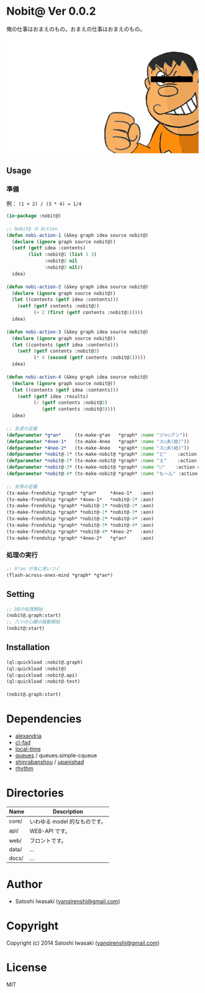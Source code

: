# Nobit@ Ver 0.0.2 

俺の仕事はおまえのもの。おまえの仕事はおまえのもの。

![俺の仕事はおまえのもの。おまえの仕事はおまえのもの。](https://github.com/yanqirenshi/nobita/blob/master/web/assets/image/gian.png?raw=true)

## Usage


### 準備

例： `(1 + 2) / (3 * 4) = 1/4 `

```lisp
(in-package :nobit@)

;; Nobit@ の Action
(defun nobi-action-1 (&key graph idea source nobit@)
  (declare (ignore graph source nobit@))
  (setf (getf idea :contents)
        (list :nobit@1 (list 1 3)
              :nobit@2 nil
              :nobit@3 nil))
  idea)

(defun nobi-action-2 (&key graph idea source nobit@)
  (declare (ignore graph source nobit@))
  (let ((contents (getf idea :contents)))
    (setf (getf contents :nobit@2)
          (+ 2 (first (getf contents :nobit@1)))))
  idea)

(defun nobi-action-3 (&key graph idea source nobit@)
  (declare (ignore graph source nobit@))
  (let ((contents (getf idea :contents)))
    (setf (getf contents :nobit@3)
          (* 4 (second (getf contents :nobit@1)))))
  idea)

(defun nobi-action-4 (&key graph idea source nobit@)
  (declare (ignore graph source nobit@))
  (let ((contents (getf idea :contents)))
    (setf (getf idea :results)
          (/ (getf contents :nobit@2)
             (getf contents :nobit@3))))
  idea)

;; 友達の定義
(defparameter *g*an*     (tx-make-g*an   *graph* :name "ジャ○アン"))
(defparameter *4neo-1*   (tx-make-4neo   *graph* :name "ス○夫(始)"))
(defparameter *4neo-2*   (tx-make-4neo   *graph* :name "ス○夫(結)"))
(defparameter *nobit@-1* (tx-make-nobit@ *graph* :name "ど"    :action #'nobi-action-1))
(defparameter *nobit@-2* (tx-make-nobit@ *graph* :name "え"    :action #'nobi-action-2))
(defparameter *nobit@-3* (tx-make-nobit@ *graph* :name "○"    :action #'nobi-action-3))
(defparameter *nobit@-4* (tx-make-nobit@ *graph* :name "も〜ん" :action #'nobi-action-4))

;; 友情の定義
(tx-make-frendship *graph* *g*an*     *4neo-1*   :aon)
(tx-make-frendship *graph* *4neo-1*   *nobit@-1* :aon)
(tx-make-frendship *graph* *nobit@-1* *nobit@-2* :aon)
(tx-make-frendship *graph* *nobit@-1* *nobit@-3* :aon)
(tx-make-frendship *graph* *nobit@-2* *nobit@-4* :aon)
(tx-make-frendship *graph* *nobit@-3* *nobit@-4* :aon)
(tx-make-frendship *graph* *nobit@-4* *4neo-2*   :aon)
(tx-make-frendship *graph* *4neo-2*   *g*an*     :aon)
```

### 処理の実行

```lisp
;; G*an が急に思いつく
(flash-across-ones-mind *graph* *g*an*)
```


## Setting

```lisp
;; DBの処理開始
(nobit@.graph:start)
;; 八つの心臓の鼓動開始
(nobit@:start)
```

## Installation

```lisp
(ql:quickload :nobit@.graph)
(ql:quickload :nobit@)
(ql:quickload :nobit@.api)
(ql:quickload :nobit@-test)

(nobit@.graph:start)
```

# Dependencies

- [alexandria](https://gitlab.common-lisp.net/alexandria/alexandria)
- [cl-fad](https://github.com/edicl/cl-fad)
- [local-time](https://github.com/dlowe-net/local-time)
- [queues](#https://github.com/oconnore/queues) / queues.simple-cqueue
- [shinrabanshou](https://github.com/yanqirenshi/shinrabanshou) / [upanishad](https://github.com/yanqirenshi/upanishad)
- [rhythm](https://github.com/yanqirenshi/rhythm)

# Directories

| Name  | Description                   |
|-------|-------------------------------|
| core/ | いわゆる model 的なものです。 |
| api/  | WEB-API です。                |
| web/  | フロントです。                |
| data/ | ...                              |
| docs/ | ...                              |

# Author

+ Satoshi Iwasaki (yanqirenshi@gmail.com)

# Copyright

Copyright (c) 2014 Satoshi Iwasaki (yanqirenshi@gmail.com)

# License

MIT
